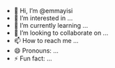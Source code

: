 - 👋 Hi, I’m @emmayisi
- 👀 I’m interested in ...
- 🌱 I’m currently learning ...
- 💞️ I’m looking to collaborate on ...
- 📫 How to reach me ...
- 😄 Pronouns: ...
- ⚡ Fun fact: ...

<!---
emmayisi/emmayisi is a ✨ special ✨ repository because its `README.md` (this file) appears on your GitHub profile.
You can click the Preview link to take a look at your changes.
--->
